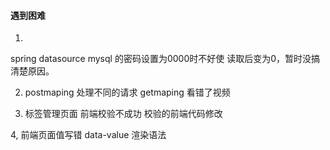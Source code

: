 #### 遇到困难

1.
spring datasource mysql 的密码设置为0000时不好使
读取后变为0，暂时没搞清楚原因。

2. postmaping 处理不同的请求
getmaping 看错了视频

3. 标签管理页面 前端校验不成功 校验的前端代码修改

4, 前端页面值写错 data-value 渲染语法